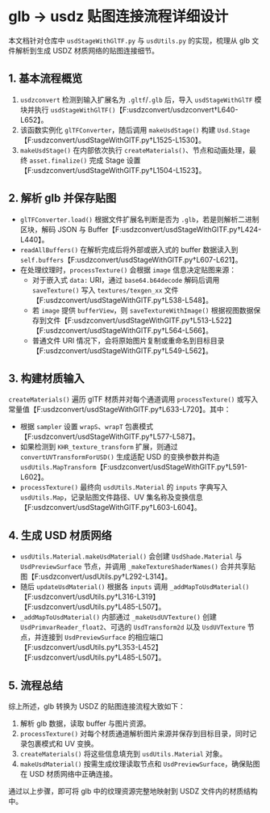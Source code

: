 # glb -> usdz 贴图连接流程详细设计

本文档针对仓库中 `usdStageWithGlTF.py` 与 `usdUtils.py` 的实现，梳理从 glb 文件解析到生成 USDZ 材质网络的贴图连接细节。

## 1. 基本流程概览
1. `usdzconvert` 检测到输入扩展名为 `.gltf`/`.glb` 后，导入 `usdStageWithGlTF` 模块并执行 `usdStageWithGlTF()`【F:usdzconvert/usdzconvert†L640-L652】。
2. 该函数实例化 `glTFConverter`，随后调用 `makeUsdStage()` 构建 `Usd.Stage`【F:usdzconvert/usdStageWithGlTF.py†L1525-L1530】。
3. `makeUsdStage()` 在内部依次执行 `createMaterials()`、节点和动画处理，最终 `asset.finalize()` 完成 Stage 设置【F:usdzconvert/usdStageWithGlTF.py†L1504-L1523】。

## 2. 解析 glb 并保存贴图
- `glTFConverter.load()` 根据文件扩展名判断是否为 `.glb`，若是则解析二进制区块，解码 JSON 与 Buffer【F:usdzconvert/usdStageWithGlTF.py†L424-L440】。
- `readAllBuffers()` 在解析完成后将外部或嵌入式的 buffer 数据读入到 `self.buffers`【F:usdzconvert/usdStageWithGlTF.py†L607-L621】。
- 在处理纹理时，`processTexture()` 会根据 `image` 信息决定贴图来源：
  - 对于嵌入式 `data:` URI，通过 `base64.b64decode` 解码后调用 `saveTexture()` 写入 `textures/texgen_xx` 文件【F:usdzconvert/usdStageWithGlTF.py†L538-L548】。
  - 若 `image` 提供 `bufferView`，则 `saveTextureWithImage()` 根据视图数据保存到文件【F:usdzconvert/usdStageWithGlTF.py†L513-L522】【F:usdzconvert/usdStageWithGlTF.py†L564-L566】。
  - 普通文件 URI 情况下，会将原始图片复制或重命名到目标目录【F:usdzconvert/usdStageWithGlTF.py†L549-L562】。

## 3. 构建材质输入
`createMaterials()` 遍历 glTF 材质并对每个通道调用 `processTexture()` 或写入常量值【F:usdzconvert/usdStageWithGlTF.py†L633-L720】。其中：
- 根据 `sampler` 设置 `wrapS`、`wrapT` 包裹模式【F:usdzconvert/usdStageWithGlTF.py†L577-L587】。
- 如果检测到 `KHR_texture_transform` 扩展，则通过 `convertUVTransformForUSD()` 生成适配 USD 的变换参数并构造 `usdUtils.MapTransform`【F:usdzconvert/usdStageWithGlTF.py†L591-L602】。
- `processTexture()` 最终向 `usdUtils.Material` 的 `inputs` 字典写入 `usdUtils.Map`，记录贴图文件路径、UV 集名称及变换信息【F:usdzconvert/usdStageWithGlTF.py†L603-L604】。

## 4. 生成 USD 材质网络
- `usdUtils.Material.makeUsdMaterial()` 会创建 `UsdShade.Material` 与 `UsdPreviewSurface` 节点，并调用 `_makeTextureShaderNames()` 合并共享贴图【F:usdzconvert/usdUtils.py†L292-L314】。
- 随后 `updateUsdMaterial()` 根据各 `inputs` 调用 `_addMapToUsdMaterial()`【F:usdzconvert/usdUtils.py†L316-L319】【F:usdzconvert/usdUtils.py†L485-L507】。
- `_addMapToUsdMaterial()` 内部通过 `_makeUsdUVTexture()` 创建 `UsdPrimvarReader_float2`、可选的 `UsdTransform2d` 以及 `UsdUVTexture` 节点，并连接到 `UsdPreviewSurface` 的相应端口【F:usdzconvert/usdUtils.py†L353-L452】【F:usdzconvert/usdUtils.py†L485-L507】。

## 5. 流程总结
综上所述，glb 转换为 USDZ 的贴图连接流程大致如下：
1. 解析 glb 数据，读取 buffer 与图片资源。
2. `processTexture()` 对每个材质通道解析图片来源并保存到目标目录，同时记录包裹模式和 UV 变换。
3. `createMaterials()` 将这些信息填充到 `usdUtils.Material` 对象。
4. `makeUsdMaterial()` 按需生成纹理读取节点和 `UsdPreviewSurface`，确保贴图在 USD 材质网络中正确连接。

通过以上步骤，即可将 glb 中的纹理资源完整地映射到 USDZ 文件内的材质结构中。
